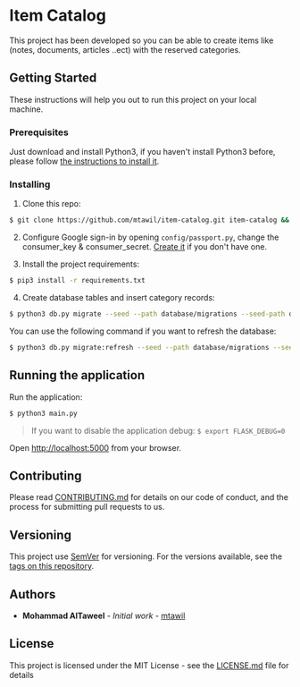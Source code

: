 # Item Catalog

This project has been developed so you can be able to create items like (notes, documents, articles ..ect) with the reserved categories.

## Getting Started

These instructions will help you out to run this project on your local machine.

### Prerequisites

Just download and install Python3, if you haven't install Python3 before, please follow [the instructions to install it](https://realpython.com/installing-python/).


### Installing

1. Clone this repo:

```sh
$ git clone https://github.com/mtawil/item-catalog.git item-catalog && cd item-catalog
```

2. Configure Google sign-in by opening `config/passport.py`, change the consumer_key & consumer_secret. [Create it](https://developers.google.com/identity/protocols/OAuth2WebServer#creatingcred) if you don't have one.

3. Install the project requirements:

```sh
$ pip3 install -r requirements.txt
```

4. Create database tables and insert category records:

```sh
$ python3 db.py migrate --seed --path database/migrations --seed-path database/seeds
```

You can use the following command if you want to refresh the database:

```sh
$ python3 db.py migrate:refresh --seed --path database/migrations --seed-path database/seeds
```

## Running the application

Run the application:
```sh
$ python3 main.py
```

> If you want to disable the application debug: `$ export FLASK_DEBUG=0`

Open [http://localhost:5000](http://localhost:5000) from your browser.

## Contributing

Please read [CONTRIBUTING.md](CONTRIBUTING.md) for details on our code of conduct, and the process for submitting pull requests to us.

## Versioning

This project use [SemVer](http://semver.org/) for versioning. For the versions available, see the [tags on this repository](https://github.com/mtawil/item-catalog/tags). 

## Authors

* **Mohammad AlTaweel** - *Initial work* - [mtawil](https://github.com/mtawil)

## License

This project is licensed under the MIT License - see the [LICENSE.md](LICENSE.md) file for details
